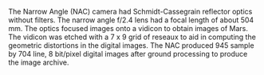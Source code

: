 The Narrow Angle (NAC) camera had Schmidt-Cassegrain reflector optics without filters. 
        The narrow angle f/2.4 lens had a focal length of about 504 mm. The optics focused images onto a
        vidicon to obtain images of Mars. The vidicon was etched with a 7 x 9 grid of reseaux to aid in 
        computing the geometric distortions in the digital images. The NAC produced 945 sample by 704 line, 
        8 bit/pixel digital images after ground processing to produce the image archive.
